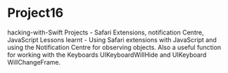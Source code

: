 # Project16
hacking-with-Swift Projects - Safari Extensions, notification Centre, JavaScript
Lessons learnt - Using Safari extensions with JavaScript and using the Notification Centre for observing objects. Also a useful function
for working with the Keyboards UIKeyboardWillHide and UIKeyboard WillChangeFrame.
